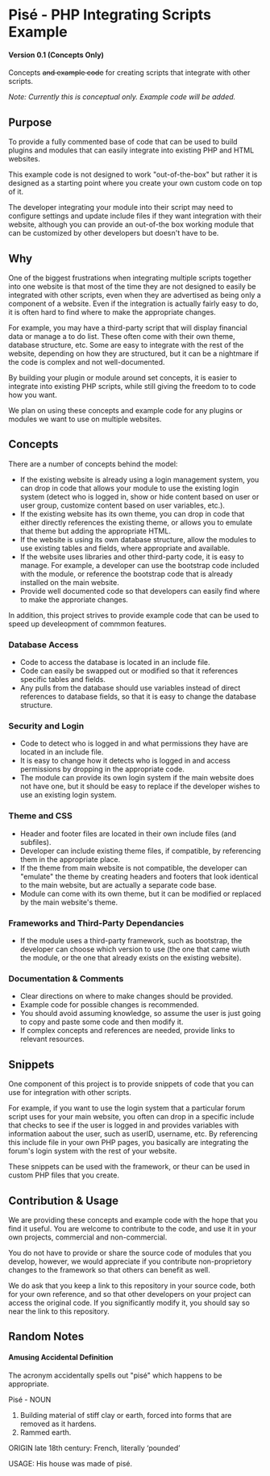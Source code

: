 
# Pis&eacute; - PHP Integrating Scripts Example

#### Version 0.1 (Concepts Only)

Concepts <s>and example code</s> for creating scripts that integrate with other scripts.

*Note: Currently this is conceptual only. Example code will be added.*

## Purpose

To provide a fully commented base of code that can be used to build plugins and modules that can easily integrate into existing PHP and HTML websites.

This example code is not designed to work "out-of-the-box" but rather it is designed as a starting point where you create your own custom code on top of it. 

The developer integrating your module into their script may need to configure settings and update include files if they want integration with their website, although you can provide an out-of-the box working module that can be customized by other developers but doesn't have to be.

## Why

One of the biggest frustrations when integrating multiple scripts together into one website is that most of the time they are not designed to easily be integrated with other scripts, even when they are advertised as being only a component of a website. Even if the integration is actually fairly easy to do, it is often hard to find where to make the appropriate changes.

For example, you may have a third-party script that will display financial data or manage a to do list. These often come with their own theme, database structure, etc. Some are easy to integrate with the rest of the website, depending on how they are structured, but it can be a nightmare if the code is complex and not well-documented.

By building your plugin or module around set concepts, it is easier to integrate into existing PHP scripts, while still giving the freedom to to code how you want.

We plan on using these concepts and example code for any plugins or modules we want to use on multiple websites.

## Concepts

There are a number of concepts behind the model:

* If the existing website is already using a login management system, you can drop in code that allows your module to use the existing login system (detect who is logged in, show or hide content based on user or user group, customize content based on user variables, etc.).
* If the existing website has its own theme, you can drop in code that either directly references the existing theme, or allows you to emulate that theme but adding the appropriate HTML.
* If the website is using its own database structure, allow the modules to use existing tables and fields, where appropriate and available.
* If the website uses libraries and other third-party code, it is easy to manage. For example, a developer can use the bootstrap code included with the module, or reference the bootstrap code that is already installed on the main website.
* Provide well documented code so that developers can easily find where to make the approriate changes.

In addition, this project strives to provide example code that can be used to speed up develeopment of commmon features.

### Database Access

* Code to access the database is located in an include file.
* Code can easily be swapped out or modified so that it references specific tables and fields.
* Any pulls from the database should use variables instead of direct references to database fields, so that it is easy to change the database structure.

### Security and Login

* Code to detect who is logged in and what permissions they have are located in an include file.
* It is easy to change how it detects who is logged in and access permissions by dropping in the appropriate code.
* The module can provide its own login system if the main website does not have one, but it should be easy to replace if the developer wishes to use an existing login system.

### Theme and CSS

* Header and footer files are located in their own include files (and subfiles).
* Developer can include existing theme files, if compatible, by referencing them in the appropriate place.
* If the theme from main website is not compatible, the developer can "emulate" the theme by creating headers and footers that look identical to the main website, but are actually a separate code base.
* Module can come with its own theme, but it can be modified or replaced by the main website's theme.

### Frameworks and Third-Party Dependancies 

* If the module uses a third-party framework, such as bootstrap, the developer can choose which version to use (the one that came wiuth the module, or the one that already exists on the existing website).

### Documentation & Comments

* Clear directions on where to make changes should be provided.
* Example code for possible changes is recommended.
* You should avoid assuming knowledge, so assume the user is just going to copy and paste some code and then modify it.
* If complex concepts and references are needed, provide links to relevant resources.

## Snippets

One component of this project is to provide snippets of code that you can use for integration with other scripts.

For example, if you want to use the login system that a particular forum script uses for your main website, you often can drop in a specific include that checks to see if the user is logged in and provides variables with information aabout the user, such as userID, username, etc. By referencing this include file in your own PHP pages, you basically are integrating the forum's login system with the rest of your website.

These snippets can be used with the framework, or theur can be used in custom PHP files that you create.

## Contribution & Usage

We are providing these concepts and example code with the hope that you find it useful. You are welcome to contribute to the code, and use it in your own projects, commercial and non-commercial.

You do not have to provide or share the source code of modules that you develop, however, we would appreciate if you contribute non-proprietory changes to the framework so that others can benefit as well.

We do ask that you keep a link to this repository in your source code, both for your own reference, and so that other developers on your project can access the original code. If you significantly modify it, you should say so near the link to this repository.

## Random Notes

#### Amusing Accidental Definition

The acronym accidentally spells out "pis&eacute;" which happens to be appropriate.

Pis&eacute; - NOUN
1. Building material of stiff clay or earth, forced into forms that are removed as it hardens.
2. Rammed earth.

ORIGIN late 18th century: French, literally ‘pounded’

USAGE: His house was made of pis&eacute;.
